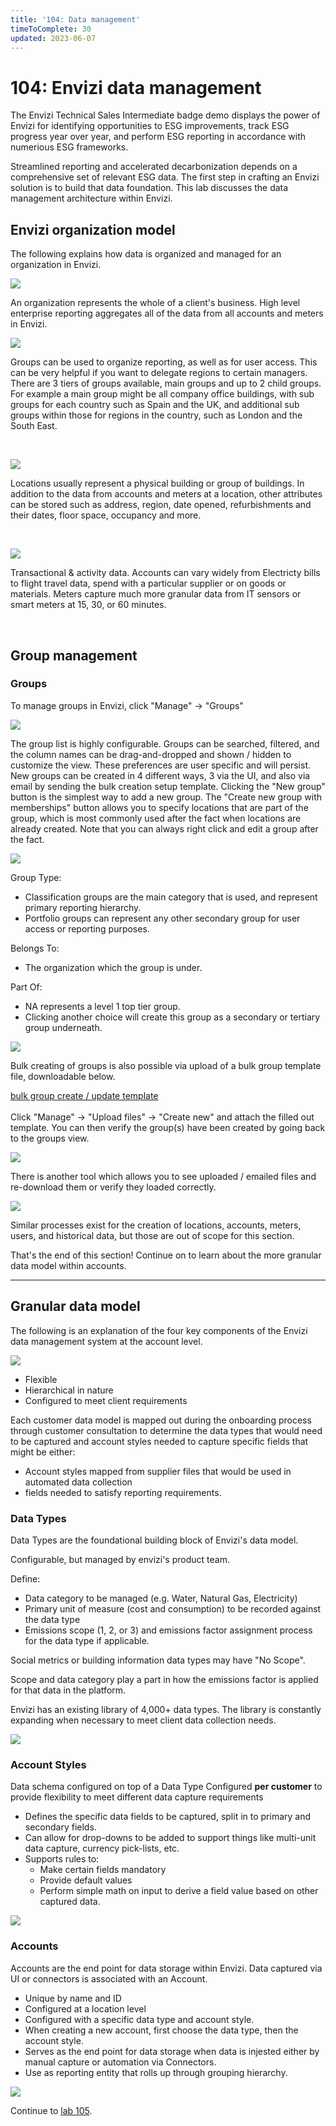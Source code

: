 ```yaml
---
title: '104: Data management'
timeToComplete: 30
updated: 2023-06-07
---
```


# 104: Envizi data management

The Envizi Technical Sales Intermediate badge demo displays the power of Envizi for identifying opportunities to ESG improvements, track ESG progress year over year, and perform ESG reporting in accordance with numerious ESG frameworks.  

Streamlined reporting and accelerated decarbonization depends on a comprehensive set of relevant ESG data.  The first step in crafting an Envizi solution is to build that data foundation.  This lab discusses the data management architecture within Envizi. 


## Envizi organization model

The following explains how data is organized and managed for an organization in Envizi.

![](./images/104/organization.png)

An organization represents the whole of a client's business. High level enterprise reporting aggregates all of the data from all accounts and meters in Envizi.
<br />

![](./images/104/group.png)

Groups can be used to organize reporting, as well as for user access. This can be very helpful if you want to delegate regions to certain managers. There are 3 tiers of groups available, main groups and up to 2 child groups. For example a main group might be all company office buildings, with sub groups for each country such as Spain and the UK, and additional sub groups within those for regions in the country, such as London and the South East.

<br />

![](./images/104/location.png)

Locations usually represent a physical building or group of buildings. In addition to the data from accounts and meters at a location, other attributes can be stored such as address, region, date opened, refurbishments and their dates, floor space, occupancy and more.

<br />

![](./images/104/meter+account.png)

Transactional & activity data. Accounts can vary widely from Electricty bills to flight travel data, spend with a particular supplier or on goods or materials. Meters capture much more granular data from IT sensors or smart meters at 15, 30, or 60 minutes.

<br />

## Group management

### Groups

To manage groups in Envizi, click "Manage" -> "Groups"

![](./images/104/manage-groups.png)

The group list is highly configurable. Groups can be searched, filtered, and the column names can be drag-and-dropped and shown / hidden to customize the view. These preferences are user specific and will persist. New groups can be created in 4 different ways, 3 via the UI, and also via email by sending the bulk creation setup template. Clicking the "New group" button is the simplest way to add a new group. The "Create new group with memberships" button allows you to specify locations that are part of the group, which is most commonly used after the fact when locations are already created. Note that you can always right click and edit a group after the fact.

![](./images/104/group-view.png)

Group Type:
- Classification groups are the main category that is used, and represent primary reporting hierarchy.
- Portfolio groups can represent any other secondary group for user access or reporting purposes.

Belongs To:
- The organization which the group is under.

Part Of:
- NA represents a level 1 top tier group.
- Clicking another choice will create this group as a secondary or tertiary group underneath.

![](./images/104/new-group.png)

Bulk creating of groups is also possible via upload of a bulk group template file, downloadable below.

<a href='/envizi/Envizi_SetupGroups_VEST.xlsx'>bulk group create / update template</a>
<br />
<br />
Click "Manage" -> "Upload files" -> "Create new" and attach the filled out template. You can then verify the group(s) have been created by going back to the groups view.

![](./images/104/template-upload.png)

There is another tool which allows you to see uploaded / emailed files and re-download them or verify they loaded correctly.

![](./images/104/extract-groups.png)

Similar processes exist for the creation of locations, accounts, meters, users, and historical data, but those are out of scope for this section.

That's the end of this section! Continue on to learn about the more granular data model within accounts.

<hr />

## Granular data model

The following is an explanation of the four key components of the Envizi data management system at the account level.

![](./images/104/data-model-summary.png)

- Flexible
- Hierarchical in nature
- Configured to meet client requirements

Each customer data model is mapped out during the onboarding process through customer consultation to determine the data types that would need to be captured and account styles needed to capture specific fields that might be either:
- Account styles mapped from supplier files that would be used in automated data collection
- fields needed to satisfy reporting requirements. 


### Data Types
Data Types are the foundational building block of Envizi's data model.

Configurable, but managed by envizi's product team.

Define:
- Data category to be managed (e.g. Water, Natural Gas, Electricity)
- Primary unit of measure (cost and consumption) to be recorded against the data type 
- Emissions scope (1, 2, or 3) and emissions factor assignment process for the data type if applicable. 

Social metrics or building information data types may have "No Scope".  

Scope and data category play a part in how the emissions factor is applied for that data in the platform. 

Envizi has an existing library of 4,000+ data types. The library is constantly expanding when necessary to meet client data collection needs.

![](./images/104/data-types-example.png)


### Account Styles
Data schema configured on top of a Data Type
Configured **per customer** to provide flexibility to meet different data capture requirements
- Defines the specific data fields to be captured, split in to primary and secondary fields.
- Can allow for drop-downs to be added to support things like multi-unit data capture, currency pick-lists, etc.
- Supports rules to:
  - Make certain fields mandatory
  - Provide default values
  - Perform simple math on input to derive a field value based on other captured data. 

![](./images/104/account-styles.png)

### Accounts
Accounts are the end point for data storage within Envizi.  Data captured via UI or connectors is associated with an Account. 

- Unique by name and ID
- Configured at a location level
- Configured with a specific data type and account style.
- When creating a new account, first choose the data type, then the account style.  
- Serves as the end point for data storage when data is injested either by manual capture or automation via Connectors. 
- Use as reporting entity that rolls up through grouping hierarchy.

![](./images/104/account-example.png)

Continue to [lab 105](/envizi/105).
